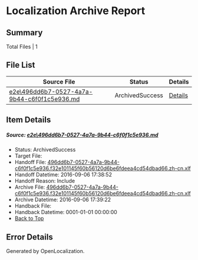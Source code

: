 # <a name='report-top'></a> Localization Archive Report

## Summary
 Total Files | 1

## File List
 Source File | Status | Details 
 ----------- | ------ | ------- 
 [e2e\496dd6b7-0527-4a7a-9b44-c6f0f1c5e936.md](https://github.com/OpenLocalizationTestOrg/ol-test0/blob/61809bd08184aa5c548a406f2caf81fde21bf26a/e2e/496dd6b7-0527-4a7a-9b44-c6f0f1c5e936.md) | ArchivedSuccess | [Details](#7d88f251d4b407b08566b0b8cf9be648b8ad3a571)

## Item Details
##### <a name='7d88f251d4b407b08566b0b8cf9be648b8ad3a571'></a> Source: [e2e\496dd6b7-0527-4a7a-9b44-c6f0f1c5e936.md](https://github.com/OpenLocalizationTestOrg/ol-test0/blob/61809bd08184aa5c548a406f2caf81fde21bf26a/e2e/496dd6b7-0527-4a7a-9b44-c6f0f1c5e936.md)
* Status: ArchivedSuccess
* Target File: 
* Handoff File: [496dd6b7-0527-4a7a-9b44-c6f0f1c5e936.f32e101145f60b56120d6be6fdeea4cd54dbad66.zh-cn.xlf](https://github.com/OpenLocalizationTestOrg/ol-test0-handoff/blob/47923dc795f18b9150a58040d6e5fa9621dbb86b/ol-handoff/OpenLocalizationTestOrg/ol-test0-zhcn/ci/ht/496dd6b7-0527-4a7a-9b44-c6f0f1c5e936.f32e101145f60b56120d6be6fdeea4cd54dbad66.zh-cn.xlf)
* Handoff Datetime: 2016-09-06 17:38:52
* Handoff Reason: Include
* Archive File: [496dd6b7-0527-4a7a-9b44-c6f0f1c5e936.f32e101145f60b56120d6be6fdeea4cd54dbad66.zh-cn.xlf](https://github.com/OpenLocalizationTestOrg/ol-test0-handoff/blob/7c676dd8ea1eb82a47c03e4d5eb8619dd4c010f1/ol-archive/OpenLocalizationTestOrg/ol-test0-zhcn/ci/ht/496dd6b7-0527-4a7a-9b44-c6f0f1c5e936.f32e101145f60b56120d6be6fdeea4cd54dbad66.zh-cn.xlf)
* Archive Datetime: 2016-09-06 17:39:22
* Handback File: 
* Handback Datetime: 0001-01-01 00:00:00
* [Back to Top](#report-top)


## Error Details

Generated by OpenLocalization.
